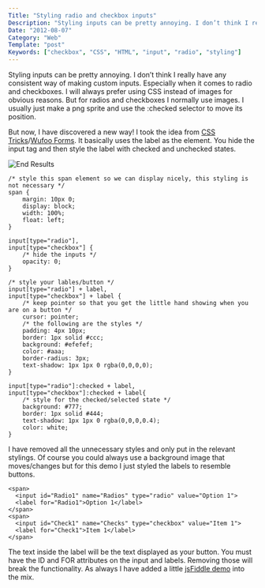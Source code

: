 ```yaml
---
Title: "Styling radio and checkbox inputs"
Description: "Styling inputs can be pretty annoying. I don’t think I really have any consistent way of making custom inputs"
Date: "2012-08-07"
Category: "Web"
Template: "post"
Keywords: ["checkbox", "CSS", "HTML", "input", "radio", "styling"]
---
```


Styling inputs can be pretty annoying. I don’t think I really have any consistent way of making custom inputs. Especially when it comes to radio and checkboxes. I will always prefer using CSS instead of images for obvious reasons. But for radios and checkboxes I normally use images. I usually just make a png sprite and use the :checked selector to move its position.

But now, I have discovered a new way! I took the idea from [CSS Tricks](http://css-tricks.com/snippets/css/custom-checkboxes-and-radio-buttons/)/[Wufoo Forms](https://examples.wufoo.com/forms/custom-checkboxes-and-radio-buttons/ "WuFoo Forms Example"). It basically uses the label as the element. You hide the input tag and then style the label with checked and unchecked states.

<div class="center">
  <img src="https://ohdoylerules.com/images/radio-checkboxes.png" alt="End Results">
</div>

    /* style this span element so we can display nicely, this styling is not necessary */
    span {
        margin: 10px 0;
        display: block;
        width: 100%;
        float: left;
    }

    input[type="radio"],
    input[type="checkbox"] {
        /* hide the inputs */
        opacity: 0;
    }

    /* style your lables/button */
    input[type="radio"] + label,
    input[type="checkbox"] + label {
        /* keep pointer so that you get the little hand showing when you are on a button */
        cursor: pointer;
        /* the following are the styles */
        padding: 4px 10px;
        border: 1px solid #ccc;
        background: #efefef;
        color: #aaa;
        border-radius: 3px;
        text-shadow: 1px 1px 0 rgba(0,0,0,0);
    }

    input[type="radio"]:checked + label,
    input[type="checkbox"]:checked + label{
        /* style for the checked/selected state */
        background: #777;
        border: 1px solid #444;
        text-shadow: 1px 1px 0 rgba(0,0,0,0.4);
        color: white;
    }​

I have removed all the unnecessary styles and only put in the relevant stylings. Of course you could always use a background image that moves/changes but for this demo I just styled the labels to resemble buttons.

    <span>
      <input id="Radio1" name="Radios" type="radio" value="Option 1">
      <label for="Radio1">Option 1</label>
    </span>
    <span>
      <input id="Check1" name="Checks" type="checkbox" value="Item 1">
      <label for="Check1">Item 1</label>
    </span>

The text inside the label will be the text displayed as your button. You must have the ID and FOR attributes on the input and labels. Removing those will break the functionality. As always I have added a little [jsFiddle demo](http://jsfiddle.net/james2doyle/YB5c3/ "Styling radios and checkboxes jsFiddle demo") into the mix.